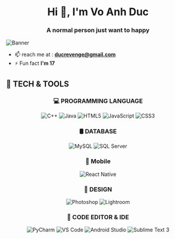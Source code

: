 <h1 align="center">Hi 👋, I'm Vo Anh Duc</h1>
<h3 align="center">A normal person just want to happy </h3>
<img src="https://images.steamusercontent.com/ugc/2073402281567920843/F95A920E3177705A62C14A6BC096E8632690E593/?imw=637&imh=358&ima=fit&impolicy=Letterbox&imcolor=%23000000&letterbox=true" alt="Banner">


- 📫 reach me at : **ducrevenge@gmail.com**
- ⚡ Fun fact **I'm 17**



## 🚀 TECH & TOOLS

<div align="center">
  
### 💻 PROGRAMMING LANGUAGE
<p>
  <img src="https://img.shields.io/badge/C++-00599C?style=for-the-badge&logo=c%2B%2B&logoColor=white" alt="C++">
  <img src="https://img.shields.io/badge/Java-007396?style=for-the-badge&logo=java&logoColor=white" alt="Java">
  <img src="https://img.shields.io/badge/HTML5-E34F26?style=for-the-badge&logo=html5&logoColor=white" alt="HTML5">
  <img src="https://img.shields.io/badge/JavaScript-F7DF1E?style=for-the-badge&logo=javascript&logoColor=black" alt="JavaScript">
  <img src="https://img.shields.io/badge/CSS3-1572B6?style=for-the-badge&logo=css3&logoColor=white" alt="CSS3">
</p>

### 🛢️ DATABASE
<p>
  <img src="https://img.shields.io/badge/MySQL-4479A1?style=for-the-badge&logo=mysql&logoColor=white" alt="MySQL">
  <img src="https://img.shields.io/badge/SQL%20Server-CC2927?style=for-the-badge&logo=microsoft-sql-server&logoColor=white" alt="SQL Server">
</p>

### 📱 Mobile
<p>
  <img src="https://img.shields.io/badge/React%20Native-61DAFB?style=for-the-badge&logo=react&logoColor=white" alt="React Native">
</p>

### 🎨 DESIGN
<p>
  <img src="https://img.shields.io/badge/Photoshop-31A8FF?style=for-the-badge&logo=adobe-photoshop&logoColor=white" alt="Photoshop">
  <img src="https://img.shields.io/badge/Lightroom-31A8FF?style=for-the-badge&logo=adobe-lightroom&logoColor=white" alt="Lightroom">
</p>

### 🔧 CODE EDITOR & IDE
<p>
  <img src="https://img.shields.io/badge/PyCharm-000000?style=for-the-badge&logo=pycharm&logoColor=white" alt="PyCharm">
  <img src="https://img.shields.io/badge/VS%20Code-007ACC?style=for-the-badge&logo=visual-studio-code&logoColor=white" alt="VS Code">
  <img src="https://img.shields.io/badge/Android%20Studio-3DDC84?style=for-the-badge&logo=android-studio&logoColor=white" alt="Android Studio">
  <img src="https://img.shields.io/badge/Sublime%20Text%203-FF9800?style=for-the-badge&logo=sublime-text&logoColor=white" alt="Sublime Text 3">
</p>

</div>
